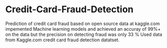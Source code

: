 # Credit-Card-Fraud-Detection
Prediction of credit card fraud based on open source data at kaggle.com impemented Machine learning models and achieved an accuray of 99%+ on the data but the precision on detecting fraud was only 33 %
Used data from Kaggle.com credit card fraud detection datatset.
